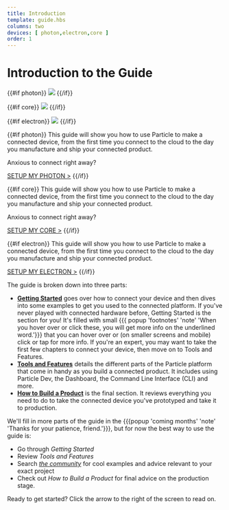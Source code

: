 ```yaml
---
title: Introduction
template: guide.hbs
columns: two
devices: [ photon,electron,core ]
order: 1
---
```



# Introduction to the Guide

{{#if photon}}
![](/assets/images/family_portrait_outlines.png)
{{/if}}

{{#if core}}
![](/assets/images/family_portrait_outlines.png)
{{/if}}

{{#if electron}}
![](/assets/images/family_portrait_outlines.png)
{{/if}}

{{#if photon}}
This guide will show you how to use Particle to make a connected device, from the first time you connect to the cloud to the day you manufacture and ship your connected product.

Anxious to connect right away?

[SETUP MY PHOTON >](/guide/getting-started/start/photon/#step-1-power-on-your-device)
{{/if}}

{{#if core}}
This guide will show you how to use Particle to make a connected device, from the first time you connect to the cloud to the day you manufacture and ship your connected product.

Anxious to connect right away?

[SETUP MY CORE >](/guide/getting-started/start/photon/#step-1-power-on-your-device)
{{/if}}

{{#if electron}}
This guide will show you how to use Particle to make a connected device, from the first time you connect to the cloud to the day you manufacture and ship your connected product.

[SETUP MY ELECTRON >](https://setup.particle.io/)
{{/if}}


The guide is broken down into three parts:
- [**Getting Started**](/guide/getting-started/start/) goes over how to connect your device and then dives into some examples to get you used to the connected platform. If you've never played with connected hardware before, Getting Started is the section for you! It's filled with small {{{ popup 'footnotes' 'note' 'When you hover over or click these, you will get more info on the underlined word.'}}} that you can hover over or (on smaller screens and mobile) click or tap for more info. If you're an expert, you may want to take the first few chapters to connect your device, then move on to Tools and Features.
- [**Tools and Features**](/guide/tools-and-features/intro/) details the different parts of the Particle platform that come in handy as you build a connected product. It includes using Particle Dev, the Dashboard, the Command Line Interface (CLI) and more.
- [**How to Build a Product**](/guide/how-to-build-a-product/intro/) is the final section. It reviews everything you need to do to take the connected device you've prototyped and take it to production.

We'll fill in more parts of the guide in the {{{popup 'coming months' 'note' 'Thanks for your patience, friend.'}}}, but for now the best way to use the guide is:
- Go through _Getting Started_
- Review _Tools and Features_
- Search _[the community](http://community.particle.io)_ for cool examples and advice relevant to your exact project
- Check out _How to Build a Product_ for final advice on the production stage.

Ready to get started? Click the arrow to the right of the screen to read on.
